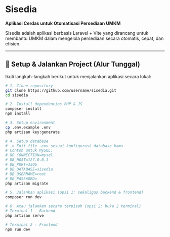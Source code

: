 # Sisedia  
**Aplikasi Cerdas untuk Otomatisasi Persediaan UMKM**  

Sisedia adalah aplikasi berbasis Laravel + Vite yang dirancang untuk membantu UMKM dalam mengelola persediaan secara otomatis, cepat, dan efisien.  

---

## 🚀 Setup & Jalankan Project (Alur Tunggal)

Ikuti langkah-langkah berikut untuk menjalankan aplikasi secara lokal:  

```bash
# 1. Clone repository
git clone https://github.com/username/sisedia.git
cd sisedia

# 2. Install dependencies PHP & JS
composer install
npm install

# 3. Setup environment
cp .env.example .env
php artisan key:generate

# 4. Setup database
# -> Edit file .env sesuai konfigurasi database kamu
# Contoh untuk MySQL:
# DB_CONNECTION=mysql
# DB_HOST=127.0.0.1
# DB_PORT=3306
# DB_DATABASE=sisedia
# DB_USERNAME=root
# DB_PASSWORD=
php artisan migrate

# 5. Jalankan aplikasi (opsi 1: sekaligus backend & frontend)
composer run dev

# 6. Atau jalankan secara terpisah (opsi 2: buka 2 terminal)
# Terminal 1 - Backend
php artisan serve

# Terminal 2 - Frontend
npm run dev
